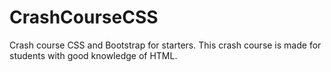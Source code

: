 # CrashCourseCSS
Crash course CSS and Bootstrap for starters. This crash course is made for students with good knowledge of HTML.

